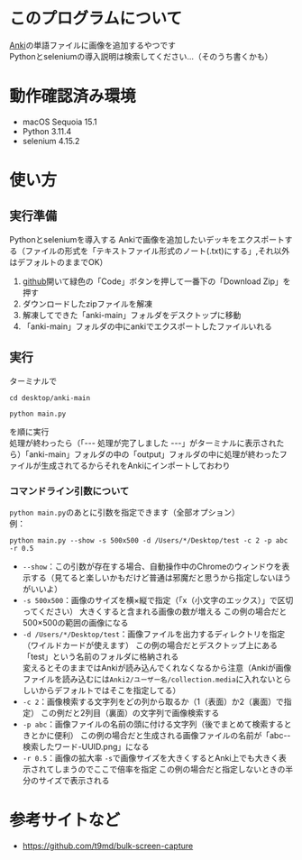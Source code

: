 # このプログラムについて
[Anki](https://apps.ankiweb.net)の単語ファイルに画像を追加するやつです<br>
Pythonとseleniumの導入説明は検索してください...（そのうち書くかも）

# 動作確認済み環境
- macOS Sequoia 15.1
- Python 3.11.4
- selenium 4.15.2

# 使い方
<!--
## 1. Python導入
ターミナルで
```
python -V
```
を実行して
が表示されなかったら飛ばしてください

## 2. selenium導入
飛ばしてください
-->

## 実行準備
Pythonとseleniumを導入する
Ankiで画像を追加したいデッキをエクスポートする（ファイルの形式を「テキストファイル形式のノート(.txt)にする」,それ以外はデフォルトのままでOK）
1. [github](https://github.com/udonhazinsei/anki)開いて緑色の「Code」ボタンを押して一番下の「Download Zip」を押す
1. ダウンロードしたzipファイルを解凍
1. 解凍してできた「anki-main」フォルダをデスクトップに移動
1. 「anki-main」フォルダの中にankiでエクスポートしたファイルいれる

## 実行
ターミナルで
```
cd desktop/anki-main
```
```
python main.py
```
を順に実行<br>
処理が終わったら（「--- 処理が完了しました ---」がターミナルに表示されたら）「anki-main」フォルダの中の「output」フォルダの中に処理が終わったファイルが生成されてるからそれをAnkiにインポートしておわり

### コマンドライン引数について
```python main.py```のあとに引数を指定できます（全部オプション）<br>
例：
```
python main.py --show -s 500x500 -d /Users/*/Desktop/test -c 2 -p abc -r 0.5
```
- ```--show```：この引数が存在する場合、自動操作中のChromeのウィンドウを表示する（見てると楽しいかもだけど普通は邪魔だと思うから指定しないほうがいいよ）
- ```-s 500x500```：画像のサイズを横×縦で指定（「x（小文字のエックス）」で区切ってください） 大きくすると含まれる画像の数が増える この例の場合だと500×500の範囲の画像になる
- ```-d /Users/*/Desktop/test```：画像ファイルを出力するディレクトリを指定（ワイルドカードが使えます） この例の場合だとデスクトップ上にある「test」という名前のフォルダに格納される<br>
変えるとそのままではAnkiが読み込んでくれなくなるから注意（Ankiが画像ファイルを読み込むには```Anki2/ユーザー名/collection.media```に入れないとらしいからデフォルトではそこを指定してる）
- ```-c 2```：画像検索する文字列をどの列から取るか（1（表面）か2（裏面）で指定） この例だと2列目（裏面）の文字列で画像検索する
- ```-p abc```：画像ファイルの名前の頭に付ける文字列（後でまとめて検索するときとかに便利） この例の場合だと生成される画像ファイルの名前が「abc--検索したワード-UUID.png」になる
- ```-r 0.5```：画像の拡大率 ```-s```で画像サイズを大きくするとAnki上でも大きく表示されてしまうのでここで倍率を指定 この例の場合だと指定しないときの半分のサイズで表示される

# 参考サイトなど
- https://github.com/t9md/bulk-screen-capture

<!-- 10:05 11:50？ 1時間45分 -->
<!-- 00:50 02:21 1時間31分 -->
